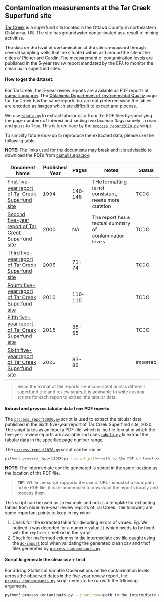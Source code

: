 ## Contamination measurements at the Tar Creek Superfund site
[Tar Creek](https://en.wikipedia.org/wiki/Tar_Creek_Superfund_site) is a superfund site located in the Ottawa County, in northeastern Oklahoma, US. The site has groundwater contaminated as a result of mining activities. 

The data on the level of contamination at the site is measured through several sampling wells that are situated within and around the site in the cities of [Picher](https://en.wikipedia.org/wiki/Picher,_Oklahoma) and [Cardin](https://en.wikipedia.org/wiki/Cardin,_Oklahoma). The measurement of contamination levels are published in the 5-year review report mandated by the EPA to monitor the clean up in superfund sites.

#### How to get the dataset:
For Tar Creek, the 5-year review reports are available as PDF reports at [cumulis.epa.gov](https://cumulis.epa.gov/supercpad/SiteProfiles/index.cfm?fuseaction=second.scs&id=0601269&doc=Y&colid=33990&region=06&type=SC). The [Oklahoma Department of Environmental Quality](https://applications.deq.ok.gov/superfundweb/default.aspx?epaid=OKD980629844) page for Tar Creek has the same reports but are not preferred since the tables are encoded as images which are difficult to extract and process.

We use [`tabula-py`](https://github.com/chezou/tabula-py) to extract tabular data from the PDF files by specifying the page numbers of interest and setting two boolean flags namely: `stream` and `guess` to `True`. This is taken care by the [`process_report2020.py`](process_report2020.py) script.

To simplify future look-up to reproduce the extracted data, please use the following table.

**NOTE:** The links used for the documents may break and it is advisable to download the PDFs from [cumulis.epa.gov](https://cumulis.epa.gov/supercpad/SiteProfiles/index.cfm?fuseaction=second.scs&id=0601269&doc=Y&colid=33990&region=06&type=SC).

|Document Name|Published Year|Pages|Notes|Status|
|-------------|--------------|-----|-----|------|
|[First five-year report of Tar Creek Superfund site](https://semspub.epa.gov/src/document/06/1005834)|1994|140-148|THe formatting is not consistent, needs more curation|TODO|
|[Second five-year report of Tar Creek Superfund site](https://semspub.epa.gov/src/document/06/9291408)|2000|NA|The report has a textual summary of contamination levels|TODO|
|[Third five-year report of Tar Creek Superfund site](https://semspub.epa.gov/src/document/06/196969)|2005|71-74||TODO|
|[Fourth five-year report of Tar Creek Superfund site](https://semspub.epa.gov/src/document/06/694685)|2010|110-115||TODO|
|[Fifth five-year report of Tar Creek Superfund site](https://semspub.epa.gov/src/document/06/9679184)|2015|38-55||TODO|
|[Sixth five-year report of Tar Creek Superfund site](https://semspub.epa.gov/src/document/06/100021610)|2020|83-86||Imported|

> Since the format of the reports are inconsistent across different superfund site and review years, it is advisable to write custom scripts for each report to extract the tabular data. 

#### Extract and process tabular data from PDF reports
The [`process_report2020.py`](process_report2020.py) script is used to extract the tabular data published in the Sixth five-year report of Tar Creek Superfund site, 2020. The script takes as an input a PDF file, which is the file format in which the five-year review reports are available and uses [`tabula-py`](https://github.com/chezou/tabula-py) to extract the tabular data in the specified page number range. 

The [`process_report2020.py`](process_report2020.py) script can be run as

```bash
python3 process_report2020.py --input_path=<path to the PDF on local computer> --pages=<83-89|83,..,89|83>
```
**NOTE:** The intermediate csv file generated is stored in the same location as the location of the PDF file.

>**TIP:** While the script supports the use of URL instead of a local path to the PDF file, it is recommended to download the reports locally and process them.

This script can be used as an example and not as a template for extracting tables from older five-year review reports of Tar Creek. The following are some important points to keep in my mind:
1. Check for the extracted table for decoding errors of values. Eg: We noticed `U` was decoded for a numeric value `11` which needs to be fixed with the `replace()` method in the script
2. Check for malformed columns in the intermediate csv file caught using the [`dc-import`](https://github.com/datacommonsorg/import) tool when validating the generated clean csv and tmcf files generated by [`process_contaminants.py`](process_contaminants.py)

#### Script to generate the clean csv + tmcf
For adding Statistical Variable Observations on the contamination levels across the observed dates in the five-year review report, the [`process_contaminants.py`](process_contaminants.py) script needs to be run with the following arguments,

```bash
python3 process_contaminants.py --input_csv=<path to the intermediate csv file> --output_path=<path to the directory where generated files are saved>
```
